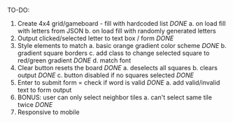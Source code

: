 TO-DO:

1. Create 4x4 grid/gameboard - fill with hardcoded list _DONE_
   a. on load fill with letters from JSON
   b. on load fill with randomly generated letters
2. Output clicked/selected letter to text box / form _DONE_
3. Style elements to match
   a. basic orange gradient color scheme _DONE_
   b. gradient square borders
   c. add class to change selected square to red/green gradient _DONE_
   d. match font
4. Clear button resets the board _DONE_
   a. deselects all squares
   b. clears output _DONE_
   c. button disabled if no squares selected _DONE_
5. Enter to submit form = check if word is valid _DONE_
   a. add valid/invalid text to form output
6. BONUS: user can only select neighbor tiles
   a. can't select same tile twice _DONE_
7. Responsive to mobile
